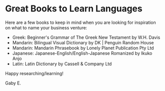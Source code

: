# Great Books to Learn Languages

Here are a few books to keep in mind when you are looking for inspiration on what to name your business venture:

- Greek: Beginner's Grammar of The Greek New Testament by W.H. Davis
- Mandarin: Bilingual Visual Dictionary by DK | Penguin Random House
- Mandarin: Mandarin Phrasebook by Lonely Planet Publication Pty Ltd
- Japanese: Japanese-English/English-Japanese Romanized by Ikuko Anjo
- Latin: Latin Dictionary by Cassell & Company Ltd

Happy researching/learning!

Gaby E.
